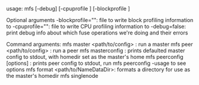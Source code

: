 usage: mfs [-debug] [-cpuprofile <filePath>] [-blockprofile <filePath>] <cmd>

Optional arguments
  -blockprofile="": file to write block profiling information to
  -cpuprofile="": file to write CPU profiling information to
  -debug=false: print debug info about which fuse operations we're doing and their errors

Command arguments:
  mfs master <path/to/config> : run a master
  mfs peer <path/to/config> : run a peer
  mfs masterconfig <homedir> : prints defaulted master config to stdout, with homedir set as the master's home
  mfs peerconfig [options] : prints peer config to stdout, run mfs peerconfig -usage to see options 
  mfs format <path/to/NameDataDir>: formats a directory for use as the master's homedir 
  mfs singlenode <numDNs> <volsPerDn> <replicationFactor> <baseDir> <mountPoint>

